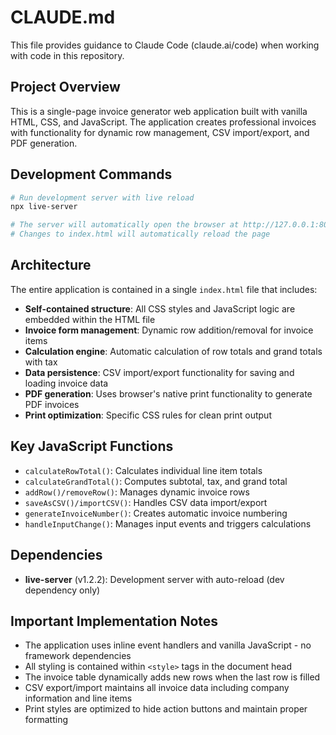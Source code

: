 # CLAUDE.md

This file provides guidance to Claude Code (claude.ai/code) when working with code in this repository.

## Project Overview

This is a single-page invoice generator web application built with vanilla HTML, CSS, and JavaScript. The application creates professional invoices with functionality for dynamic row management, CSV import/export, and PDF generation.

## Development Commands

```bash
# Run development server with live reload
npx live-server

# The server will automatically open the browser at http://127.0.0.1:8080
# Changes to index.html will automatically reload the page
```

## Architecture

The entire application is contained in a single `index.html` file that includes:

- **Self-contained structure**: All CSS styles and JavaScript logic are embedded within the HTML file
- **Invoice form management**: Dynamic row addition/removal for invoice items
- **Calculation engine**: Automatic calculation of row totals and grand totals with tax
- **Data persistence**: CSV import/export functionality for saving and loading invoice data
- **PDF generation**: Uses browser's native print functionality to generate PDF invoices
- **Print optimization**: Specific CSS rules for clean print output

## Key JavaScript Functions

- `calculateRowTotal()`: Calculates individual line item totals
- `calculateGrandTotal()`: Computes subtotal, tax, and grand total
- `addRow()/removeRow()`: Manages dynamic invoice rows
- `saveAsCSV()/importCSV()`: Handles CSV data import/export
- `generateInvoiceNumber()`: Creates automatic invoice numbering
- `handleInputChange()`: Manages input events and triggers calculations

## Dependencies

- **live-server** (v1.2.2): Development server with auto-reload (dev dependency only)

## Important Implementation Notes

- The application uses inline event handlers and vanilla JavaScript - no framework dependencies
- All styling is contained within `<style>` tags in the document head
- The invoice table dynamically adds new rows when the last row is filled
- CSV export/import maintains all invoice data including company information and line items
- Print styles are optimized to hide action buttons and maintain proper formatting